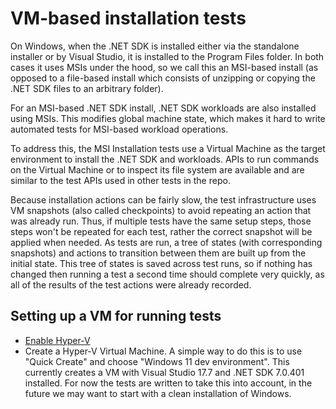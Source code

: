# VM-based installation tests

On Windows, when the .NET SDK is installed either via the standalone installer or by Visual Studio, it is installed to the Program Files folder.  In both cases it uses MSIs under the hood, so we call this an MSI-based install (as opposed to a file-based install which consists of unzipping or copying the .NET SDK files to an arbitrary folder).

For an MSI-based .NET SDK install, .NET SDK workloads are also installed using MSIs.  This modifies global machine state, which makes it hard to write automated tests for MSI-based workload operations.

To address this, the MSI Installation tests use a Virtual Machine as the target environment to install the .NET SDK and workloads.  APIs to run commands on the Virtual Machine or to inspect its file system are available and are similar to the test APIs used in other tests in the repo.

Because installation actions can be fairly slow, the test infrastructure uses VM snapshots (also called checkpoints) to avoid repeating an action that was already run.  Thus, if multiple tests have the same setup steps, those steps won't be repeated for each test, rather the correct snapshot will be applied when needed.  As tests are run, a tree of states (with corresponding snapshots) and actions to transition between them are built up from the initial state.  This tree of states is saved across test runs, so if nothing has changed then running a test a second time should complete very quickly, as all of the results of the test actions were already recorded.

## Setting up a VM for running tests

- [Enable Hyper-V](https://learn.microsoft.com/en-us/virtualization/hyper-v-on-windows/quick-start/enable-hyper-v)
- Create a Hyper-V Virtual Machine.  A simple way to do this is to use "Quick Create" and choose "Windows 11 dev environment".  This currently creates a VM with Visual Studio 17.7 and .NET SDK 7.0.401 installed.  For now the tests are written to take this into account, in the future we may want to start with a clean installation of Windows.